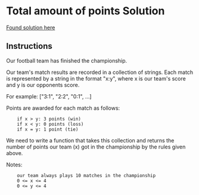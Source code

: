 # Total amount of points Solution

[Found solution here](https://www.codewars.com/kata/5bb904724c47249b10000131/train/javascript)

## Instructions

Our football team has finished the championship.

Our team's match results are recorded in a collection of strings. Each match is represented by a string in the format "x:y", where x is our team's score and y is our opponents score.

For example: ["3:1", "2:2", "0:1", ...]

Points are awarded for each match as follows:
```
    if x > y: 3 points (win)
    if x < y: 0 points (loss)
    if x = y: 1 point (tie)
```
We need to write a function that takes this collection and returns the number of points our team (x) got in the championship by the rules given above.

Notes:
```
    our team always plays 10 matches in the championship
    0 <= x <= 4
    0 <= y <= 4
```

